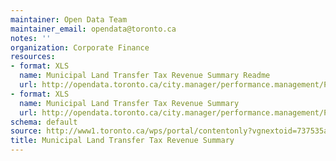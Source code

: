 ```yaml
---
maintainer: Open Data Team
maintainer_email: opendata@toronto.ca
notes: ''
organization: Corporate Finance
resources:
- format: XLS
  name: Municipal Land Transfer Tax Revenue Summary Readme
  url: http://opendata.toronto.ca/city.manager/performance.management/PM_Corporate_Finance-MLTT_Readme.xls
- format: XLS
  name: Municipal Land Transfer Tax Revenue Summary
  url: http://opendata.toronto.ca/city.manager/performance.management/PM_Corporate_Finance-MLTT.xls
schema: default
source: http://www1.toronto.ca/wps/portal/contentonly?vgnextoid=737535a898338310VgnVCM1000003dd60f89RCRD&vgnextchannel=1a66e03bb8d1e310VgnVCM10000071d60f89RCRD
title: Municipal Land Transfer Tax Revenue Summary
---
```

